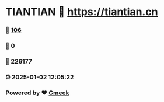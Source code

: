 # TIANTIAN :link: https://tiantian.cn 
### :page_facing_up: [106](https://tiantian.cn/tag.html) 
### :speech_balloon: 0 
### :hibiscus: 226177 
### :alarm_clock: 2025-01-02 12:05:22 
### Powered by :heart: [Gmeek](https://github.com/Meekdai/Gmeek)

